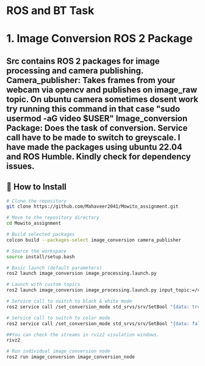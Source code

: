 # ROS and BT Task

# 1. Image Conversion ROS 2 Package

Src contains ROS 2 packages for image processing and camera publishing.
Camera_publisher: Takes frames from your webcam via opencv and publishes on image_raw topic. On ubuntu camera sometimes dosent work try running this command in that case  "sudo usermod -aG video $USER"
Image_conversion Package: Does the task of conversion. Service call have to be made to switch to greyscale.
I have made the packages using ubuntu 22.04 and ROS Humble. Kindly check for dependency issues.
---

## 📁 How to Install
```bash
# Clone the repository
git clone https://github.com/Mahaveer2041/Mowito_assignment.git

# Move to the repository directory
cd Mowito_assignment

# Build selected packages
colcon build --packages-select image_conversion camera_publisher

# Source the workspace
source install/setup.bash

# Basic launch (default parameters)
ros2 launch image_conversion image_processing.launch.py

# Launch with custom topics
ros2 launch image_conversion image_processing.launch.py input_topic:=/camera/image output_topic:=/processed_image

# Service call to switch to black & white mode
ros2 service call /set_conversion_mode std_srvs/srv/SetBool "{data: true}"

# Service call to switch to color mode
ros2 service call /set_conversion_mode std_srvs/srv/SetBool "{data: false}"

##You can check the streams in rviz2 visulation windows.
rivz2

# Run individual image conversion node
ros2 run image_conversion image_conversion_node
